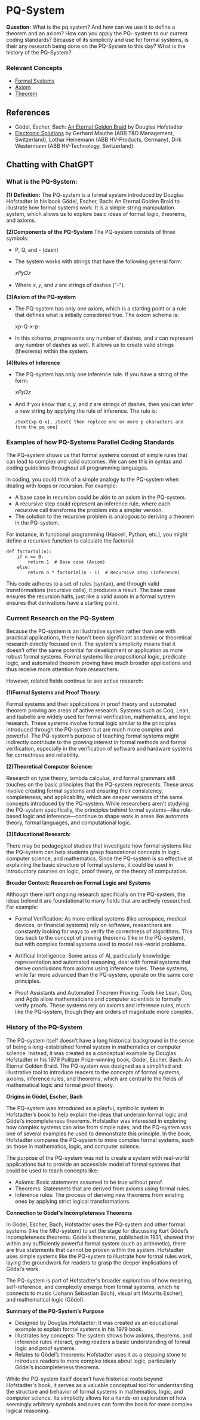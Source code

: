 # PQ-System
**Question:** What is the pq system? And how can we use it to define a theorem and an axiom? How can you apply the PQ- system to our current coding standards? Because of its simplicity and use for formal systems, is their any research being done on the PQ-System to this day? What is the history of the PQ-System? 

### Relevant Concepts
- [Formal Systems](https://en.wikipedia.org/wiki/Formal_system)
- [Axiom](https://en.wikipedia.org/wiki/Axiom)
- [Theorem](https://en.wikipedia.org/wiki/Theorem)

## References
- Gödel, Escher, Bach: [An Eternal Golden Braid](https://www.physixfan.com/wp-content/files/GEBen.pdf) by Douglas Hofstadter
- [Electronic Solutions](https://scholar.google.com/scholar?hl=en&as_sdt=0%2C5&q=pq-systems+electronic+solutions&btnG=) by Gerhard Mauthe (ABB T&D Management, Switzerland), Lothar Heinemann (ABB HV-Products, Germany),  Dirk Westermann (ABB HV-Technology, Switzerland)

## Chatting with ChatGPT

### What is the PQ-System:
**(1) Definition:** The PQ-system is a formal system introduced by Douglas Hofstadter in his book Gödel, Escher, Bach: An Eternal Golden Braid to illustrate how formal systems work. It is a simple string manipulation system, which allows us to explore basic ideas of formal logic, theorems, and axioms.

**(2)Components of the PQ-System**
The PQ-system consists of three symbols:

- P, Q, and - (dash)
- The system works with strings that have the following general form:

    𝑥𝑃𝑦𝑄𝑧
  
- Where 𝑥, 𝑦, and 𝑧 are strings of dashes ("-").

**(3)Axiom of the PQ-system**
- The PQ-system has only one axiom, which is a starting point or a rule that defines what is initially considered true. The axiom schema is:

    xp-Q-x-p-

- In this schema, 𝑝 represents any number of dashes, and 𝑥 can represent any number of dashes as well. It allows us to create valid strings (theorems) within the system.

**(4)Rules of Inference**
- The PQ-system has only one inference rule. If you have a string of the form:

    𝑥𝑃𝑦𝑄𝑧
- And if you know that 𝑥, 𝑦, and 𝑧 are strings of dashes, then you can infer a new string by applying the rule of inference. The rule is:

      /text{xp-Q-x}, /text{ then replace one or more p characters and form the pq one}


### Examples of how PQ-Systems Parallel Coding Standards
The PQ-system shows us that formal systems consist of simple rules that can lead to complex and valid outcomes. We can see this in syntax and coding guidelines throughout all programming languages.

In coding, you could think of a simple analogy to the PQ-system when dealing with loops or recursion. For example:
- A base case in recursion could be akin to an axiom in the PQ-system.
- A recursive step could represent an inference rule, where each recursive call transforms the problem into a simpler version.
- The solution to the recursive problem is analogous to deriving a theorem in the PQ-system.

For instance, in functional programming (Haskell, Python, etc.), you might define a recursive function to calculate the factorial:

    def factorial(n):
        if n == 0:
            return 1  # Base case (Axiom)
        else:
            return n * factorial(n - 1)  # Recursive step (Inference)
        
This code adheres to a set of rules (syntax), and through valid transformations (recursive calls), it produces a result. The base case ensures the recursion halts, just like a valid axiom in a formal system ensures that derivations have a starting point.

### Current Research on the PQ-System

Because the PQ-system is an illustrative system rather than one with practical applications, there hasn't been significant academic or theoretical research directly focused on it. The system's simplicity means that it doesn’t offer the same potential for development or application as more robust formal systems. Formal systems like propositional logic, predicate logic, and automated theorem proving have much broader applications and thus receive more attention from researchers.

However, related fields continue to see active research:

**(1)Formal Systems and Proof Theory:**

Formal systems and their applications in proof theory and automated theorem proving are areas of active research. Systems such as Coq, Lean, and Isabelle are widely used for formal verification, mathematics, and logic research. These systems involve formal logic similar to the principles introduced through the PQ-system but are much more complex and powerful.
The PQ-system’s purpose of teaching formal systems might indirectly contribute to the growing interest in formal methods and formal verification, especially in the verification of software and hardware systems for correctness and reliability.

**(2)Theoretical Computer Science:**

Research on type theory, lambda calculus, and formal grammars still touches on the basic principles that the PQ-system represents. These areas involve creating formal systems and ensuring their consistency, completeness, and applicability, which are deeper versions of the same concepts introduced by the PQ-system.
While researchers aren’t studying the PQ-system specifically, the principles behind formal systems—like rule-based logic and inference—continue to shape work in areas like automata theory, formal languages, and computational logic.

**(3)Educational Research:**

There may be pedagogical studies that investigate how formal systems like the PQ-system can help students grasp foundational concepts in logic, computer science, and mathematics. Since the PQ-system is so effective at explaining the basic structure of formal systems, it could be used in introductory courses on logic, proof theory, or the theory of computation.

**Broader Context: Research on Formal Logic and Systems**

Although there isn’t ongoing research specifically on the PQ-system, the ideas behind it are foundational to many fields that are actively researched. For example:

- Formal Verification: As more critical systems (like aerospace, medical devices, or financial systems) rely on software, researchers are constantly looking for ways to verify the correctness of algorithms. This ties back to the concept of proving theorems (like in the PQ-system), but with complex formal systems used to model real-world problems.

- Artificial Intelligence: Some areas of AI, particularly knowledge representation and automated reasoning, deal with formal systems that derive conclusions from axioms using inference rules. These systems, while far more advanced than the PQ-system, operate on the same core principles.

- Proof Assistants and Automated Theorem Proving: Tools like Lean, Coq, and Agda allow mathematicians and computer scientists to formally verify proofs. These systems rely on axioms and inference rules, much like the PQ-system, though they are orders of magnitude more complex.

### History of the PQ-System

The PQ-system itself doesn’t have a long historical background in the sense of being a long-established formal system in mathematics or computer science. Instead, it was created as a conceptual example by Douglas Hofstadter in his 1979 Pulitzer Prize-winning book, Gödel, Escher, Bach: An Eternal Golden Braid. The PQ-system was designed as a simplified and illustrative tool to introduce readers to the concepts of formal systems, axioms, inference rules, and theorems, which are central to the fields of mathematical logic and formal proof theory.

**Origins in Gödel, Escher, Bach**

The PQ-system was introduced as a playful, symbolic system in Hofstadter’s book to help explain the ideas that underpin formal logic and Gödel’s incompleteness theorems. Hofstadter was interested in exploring how complex systems can arise from simple rules, and the PQ-system was one of several examples he used to demonstrate this principle. In the book, Hofstadter compares the PQ-system to more complex formal systems, such as those in mathematics, logic, and computer science.

The purpose of the PQ-system was not to create a system with real-world applications but to provide an accessible model of formal systems that could be used to teach concepts like:

- Axioms: Basic statements assumed to be true without proof.
- Theorems: Statements that are derived from axioms using formal rules.
- Inference rules: The process of deriving new theorems from existing ones by applying strict logical transformations.
  
**Connection to Gödel's Incompleteness Theorems**

In Gödel, Escher, Bach, Hofstadter uses the PQ-system and other formal systems (like the MIU-system) to set the stage for discussing Kurt Gödel’s incompleteness theorems. Gödel’s theorems, published in 1931, showed that within any sufficiently powerful formal system (such as arithmetic), there are true statements that cannot be proven within the system. Hofstadter uses simple systems like the PQ-system to illustrate how formal rules work, laying the groundwork for readers to grasp the deeper implications of Gödel’s work.

The PQ-system is part of Hofstadter's broader exploration of how meaning, self-reference, and complexity emerge from formal systems, which he connects to music (Johann Sebastian Bach), visual art (Maurits Escher), and mathematical logic (Gödel).

**Summary of the PQ-System’s Purpose**

- Designed by Douglas Hofstadter: It was created as an educational example to explain formal systems in his 1979 book.
- Illustrates key concepts: The system shows how axioms, theorems, and inference rules interact, giving readers a basic understanding of formal logic and proof systems.
- Relates to Gödel’s theorems: Hofstadter uses it as a stepping stone to introduce readers to more complex ideas about logic, particularly Gödel’s incompleteness theorems.

While the PQ-system itself doesn’t have historical roots beyond Hofstadter's book, it serves as a valuable conceptual tool for understanding the structure and behavior of formal systems in mathematics, logic, and computer science. Its simplicity allows for a hands-on exploration of how seemingly arbitrary symbols and rules can form the basis for more complex logical reasoning.

